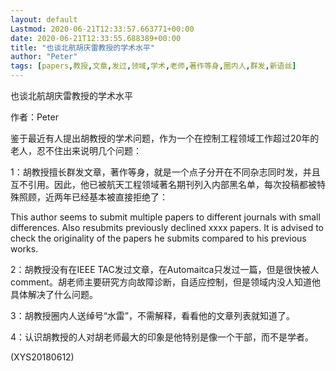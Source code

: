 ```yaml
---
layout: default
Lastmod: 2020-06-21T12:33:57.663771+00:00
date: 2020-06-21T12:33:55.688389+00:00
title: "也谈北航胡庆雷教授的学术水平"
author: "Peter"
tags: [papers,教授,文章,发过,领域,学术,老师,著作等身,圈内人,群发,新语丝]
---
```


也谈北航胡庆雷教授的学术水平

作者：Peter

鉴于最近有人提出胡教授的学术问题，作为一个在控制工程领域工作超过20年的老人，忍不住出来说明几个问题：

1：胡教授擅长群发文章，著作等身，就是一个点子分开在不同杂志同时发，并且互不引用。因此，他已被航天工程领域著名期刊列入内部黑名单，每次投稿都被特殊照顾，近两年已经基本被直接拒绝了：

This author seems to submit multiple papers to different journals with small differences. Also resubmits previously declined xxxx papers. It is advised to check the originality of the papers he submits compared to his previous works.

2：胡教授没有在IEEE TAC发过文章，在Automaitca只发过一篇，但是很快被人comment。胡老师主要研究方向故障诊断，自适应控制，但是领域内没人知道他具体解决了什么问题。

3：胡教授圈内人送绰号“水雷”，不需解释，看看他的文章列表就知道了。

4：认识胡教授的人对胡老师最大的印象是他特别是像一个干部，而不是学者。

(XYS20180612)

